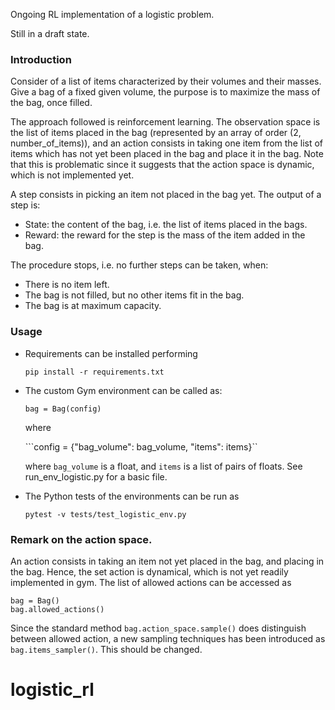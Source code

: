 Ongoing RL implementation of a logistic problem. 

Still in a draft state. 

### Introduction

Consider of a list of items characterized by their volumes and their masses. Give a bag of a fixed given volume, the purpose is to maximize the mass of the bag, once filled. 

The approach followed is reinforcement learning. The observation space is the list of items placed in the bag (represented by an array of order (2, number_of_items)), and an action consists in taking one item from the list of items which has not yet been placed in the bag and place it in the bag. Note that this is problematic since it suggests that the action space is dynamic, which is not implemented yet. 

A step consists in picking an item not placed in the bag yet. The output of a step is:
<ul>
<li>State: the content of the bag, i.e. the list of items placed in the bags.</li>
<li>Reward: the reward for the step is the mass of the item added in the bag. </li>
</ul>

The procedure stops, i.e. no further steps can be taken, when:
<ul>
<li>There is no item left.</li>
<li>The bag is not filled, but no other items fit in the bag.</li>
<li>The bag is at maximum capacity.</li>
</ul>

### Usage
<ul>
<li>Requirements can be installed performing

```pip install -r requirements.txt```

</li>
<li>The custom Gym environment can be called as: 

```bag = Bag(config)```

where 

```config = {"bag_volume": bag_volume, "items": items}``


where `bag_volume` is a float, and `items` is a list of pairs of floats. See run_env_logistic.py for a basic file. </li>
<li>The Python tests of the environments can be run as

 ```pytest -v tests/test_logistic_env.py```
 
</li>
</ul>

### Remark on the action space. 

An action consists in taking an item not yet placed in the bag, and placing in the bag. Hence, the set action is dynamical, which is not yet readily implemented in gym. The list of allowed actions can be accessed as<br />
```
bag = Bag()
bag.allowed_actions()
```
Since the standard method `bag.action_space.sample()`
does distinguish between allowed action, a new sampling techniques has been introduced as `bag.items_sampler()`. This should be changed. 



# logistic_rl
